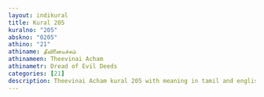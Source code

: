 ```yaml
---
layout: indikural
title: Kural 205
kuralno: "205"
abskno: "0205"
athino: "21"
athiname: தீவினையச்சம்
athinameen: Theevinai Acham
athinametr: Dread of Evil Deeds
categories: [21]
description: Theevinai Acham kural 205 with meaning in tamil and english 
---
```


